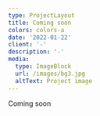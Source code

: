 ```yaml
---
type: ProjectLayout
title: Coming soon
colors: colors-a
date: '2022-01-22'
client: '-'
description: '-'
media:
  type: ImageBlock
  url: /images/bg3.jpg
  altText: Project image
---
```

Coming soon

